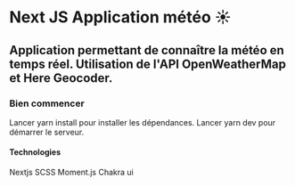 # Next JS Application météo ☀
## Application permettant de connaître la météo en temps réel. Utilisation de l'API OpenWeatherMap et Here Geocoder.

### Bien commencer
Lancer yarn install pour installer les dépendances.
Lancer yarn dev pour démarrer le serveur.

#### Technologies
Nextjs
SCSS
Moment.js
Chakra ui
